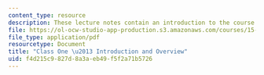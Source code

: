 ```yaml
---
content_type: resource
description: These lecture notes contain an introduction to the course and an overview.
file: https://ol-ocw-studio-app-production.s3.amazonaws.com/courses/15-974-practical-leadership-fall-2004/f4d215c9827d8a3aeb49f5f2a71b5726_class1.pdf
file_type: application/pdf
resourcetype: Document
title: "Class One \u2013 Introduction and Overview"
uid: f4d215c9-827d-8a3a-eb49-f5f2a71b5726
---
```

